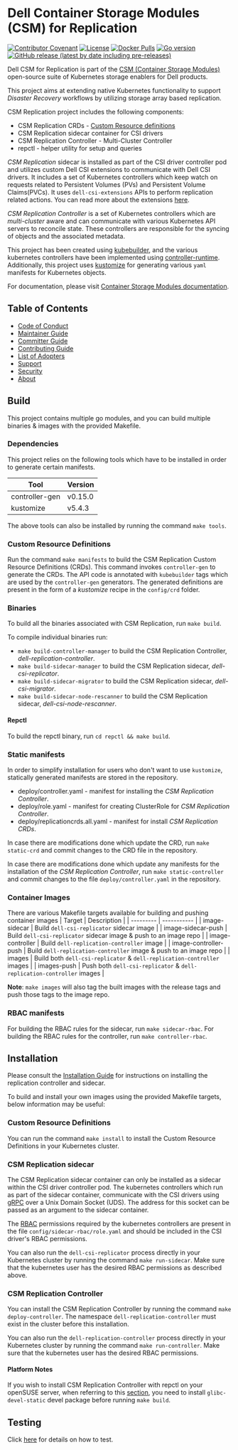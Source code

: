 <!--
 Copyright © 2021-2023 Dell Inc. or its subsidiaries. All Rights Reserved.

 Licensed under the Apache License, Version 2.0 (the "License");
 you may not use this file except in compliance with the License.
 You may obtain a copy of the License at
      http://www.apache.org/licenses/LICENSE-2.0
 Unless required by applicable law or agreed to in writing, software
 distributed under the License is distributed on an "AS IS" BASIS,
 WITHOUT WARRANTIES OR CONDITIONS OF ANY KIND, either express or implied.
 See the License for the specific language governing permissions and
 limitations under the License.
-->

# Dell Container Storage Modules (CSM) for Replication

[![Contributor Covenant](https://img.shields.io/badge/Contributor%20Covenant-v2.0%20adopted-ff69b4.svg)](https://github.com/dell/csm/blob/main/docs/CODE_OF_CONDUCT.md)
[![License](https://img.shields.io/github/license/dell/csm-replication)](LICENSE)
[![Docker Pulls](https://img.shields.io/docker/pulls/dellemc/dell-csi-replicator)](https://hub.docker.com/r/dellemc/dell-csi-replicator)
[![Go version](https://img.shields.io/github/go-mod/go-version/dell/csm-replication)](go.mod)
[![GitHub release (latest by date including pre-releases)](https://img.shields.io/github/v/release/dell/csm-replication?include_prereleases&label=latest&style=flat-square)](https://github.com/dell/csm-replication/releases/latest)

Dell CSM for Replication is part of the [CSM (Container Storage Modules)](https://github.com/dell/csm) open-source suite of Kubernetes storage enablers for Dell products.

This project aims at extending native Kubernetes functionality to support _Disaster Recovery_ workflows by utilizing storage array based replication.

CSM Replication project includes the following components:
* CSM Replication CRDs - [Custom Resource definitions](https://kubernetes.io/docs/concepts/extend-kubernetes/api-extension/custom-resources/)
* CSM Replication sidecar container for CSI drivers
* CSM Replication Controller - Multi-Cluster Controller
* repctl - helper utility for setup and queries

_*CSM Replication*_ sidecar is installed as part of the CSI driver controller pod and utilizes custom Dell CSI extensions to communicate
with Dell CSI drivers. It includes a set of Kubernetes controllers which keep watch on requests related to Persistent Volumes (PVs)
 and Persistent Volume Claims(PVCs). It uses `dell-csi-extensions` APIs to perform replication related actions.
You can read more about the extensions [here](https://github.com/dell/dell-csi-extensions).

_*CSM Replication Controller*_ is a set of Kubernetes controllers which are _multi-cluster_ aware and can communicate with various Kubernetes API servers
to reconcile state. These controllers are responsible for the syncing of objects and the associated metadata.

This project has been created using [kubebuilder](https://github.com/kubernetes-sigs/kubebuilder), and the various kubernetes controllers
have been implemented using [controller-runtime](https://github.com/kubernetes-sigs/controller-runtime). Additionally, this project uses [kustomize](https://github.com/kubernetes-sigs/kustomize) for generating various `yaml` manifests for Kubernetes objects.

For documentation, please visit [Container Storage Modules documentation](https://dell.github.io/csm-docs/).

## Table of Contents

* [Code of Conduct](https://github.com/dell/csm/blob/main/docs/CODE_OF_CONDUCT.md)
* [Maintainer Guide](https://github.com/dell/csm/blob/main/docs/MAINTAINER_GUIDE.md)
* [Committer Guide](https://github.com/dell/csm/blob/main/docs/COMMITTER_GUIDE.md)
* [Contributing Guide](https://github.com/dell/csm/blob/main/docs/CONTRIBUTING.md)
* [List of Adopters](https://github.com/dell/csm/blob/main/docs/ADOPTERS.md)
* [Support](https://github.com/dell/csm/blob/main/docs/SUPPORT.md)
* [Security](https://github.com/dell/csm/blob/main/docs/SECURITY.md)
* [About](#about)

## Build

This project contains multiple go modules, and you can build multiple binaries & images with the provided Makefile.

### Dependencies

This project relies on the following tools which have to be installed in order to generate certain manifests.

| Tool              | Version      |
| ----------------- | ------------ |
| controller-gen    | v0.15.0      |
| kustomize         | v5.4.3       |

The above tools can also be installed by running the command `make tools`.

### Custom Resource Definitions

Run the command `make manifests` to build the CSM Replication Custom Resource Definitions (CRDs). This command invokes `controller-gen` to generate the CRDs. 
The API code is annotated with `kubebuilder` tags which are used by the `controller-gen` generators. The generated definitions are present in the form
of a _kustomize_ recipe in the `config/crd` folder.

### Binaries
To build all the binaries associated with CSM Replication, run `make build`.

To compile individual binaries run:
- `make build-controller-manager` to build the CSM Replication Controller, _dell-replication-controller_.
- `make build-sidecar-manager` to build the CSM Replication sidecar, _dell-csi-replicator_.
- `make build-sidecar-migrator` to build the CSM Replication sidecar, _dell-csi-migrator_.
- `make build-sidecar-node-rescanner` to build the CSM Replication sidecar, _dell-csi-node-rescanner_.

#### Repctl
To build the repctl binary, run `cd repctl && make build`. 

### Static manifests

In order to simplify installation for users who don't want to use `kustomize`, statically generated manifests are stored in the repository.
* deploy/controller.yaml - manifest for installing the _CSM Replication Controller_.
* deploy/role.yaml - manifest for creating ClusterRole for _CSM Replication Controller_.
* deploy/replicationcrds.all.yaml - manifest for install _CSM Replication CRDs_.

In case there are modifications done which update the CRD, run `make static-crd` and commit changes to the CRD file in the repository.

In case there are modifications done which update any manifests for the installation of the _CSM Replication Controller_, run
`make static-controller` and commit changes to the file `deploy/controller.yaml` in the repository.

### Container Images

There are various Makefile targets available for building and pushing container images
| Target | Description |
| --------- | ----------- |
| image-sidecar | Build `dell-csi-replicator` sidecar image |
| image-sidecar-push | Build `dell-csi-replicator` sidecar image & push to an image repo |
| image-controller | Build `dell-replication-controller` image |
| image-controller-push | Build `dell-replication-controller` image & push to an image repo |
| images | Build both `dell-csi-replicator` & `dell-replication-controller` images |
| images-push | Push both `dell-csi-replicator` & `dell-replication-controller` images |

**Note**: `make images` will also tag the built images with the release tags and push those tags to the image repo.

### RBAC manifests
For building the RBAC rules for the sidecar, run `make sidecar-rbac`.
For building the RBAC rules for the controller, run `make controller-rbac`.

## Installation

Please consult the [Installation Guide](https://dell.github.io/csm-docs/docs/deployment/helm/modules/installation/replication/installation/) for instructions on installing the replication controller and sidecar.

To build and install your own images using the provided Makefile targets, below information may be useful:

### Custom Resource Definitions

You can run the command `make install` to install the Custom Resource Definitions in your Kubernetes cluster.

### CSM Replication sidecar

The CSM Replication sidecar container can only be installed as a sidecar within the CSI driver controller pod. The kubernetes controllers which
run as part of the sidecar container, communicate with the CSI drivers using [gRPC](https://grpc.io/) over a Unix Domain Socket (UDS). The address for this socket
can be passed as an argument to the sidecar container. 

The [RBAC](https://kubernetes.io/docs/reference/access-authn-authz/rbac/) permissions required by the kubernetes controllers are present in the file
`config/sidecar-rbac/role.yaml` and should be included in the CSI driver's RBAC permissions. 

You can also run the `dell-csi-replicator` process directly in your Kubernetes cluster by running the command `make run-sidecar`. 
Make sure that the kubernetes user has the desired RBAC permissions as described above.

### CSM Replication Controller

You can install the CSM Replication Controller by running the command `make deploy-controller`. The namespace `dell-replication-controller` must exist in the cluster before this installation.

You can also run the `dell-replication-controller` process directly in your Kubernetes cluster by running the command `make run-controller`.
Make sure that the kubernetes user has the desired RBAC permissions.

#### Platform Notes

If you wish to install CSM Replication Controller with repctl on your openSUSE server, when referring to this [section](https://dell.github.io/csm-docs/docs/deployment/helm/modules/installation/replication/install-repctl/), you need to install `glibc-devel-static` devel package before running `make build`.

## Testing

Click [here](/TESTING.md) for details on how to test.
